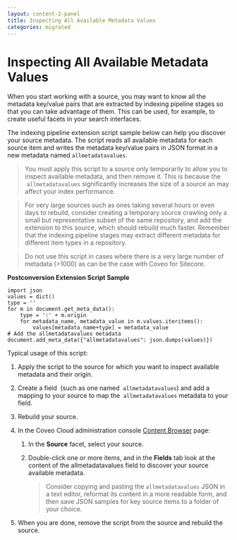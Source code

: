 ```yaml
---
layout: content-2-panel
title: Inspecting All Available Metadata Values
categories: migrated
---
```


# Inspecting All Available Metadata Values

When you start working with a source, you may want to know all the metadata key/value pairs that are extracted by indexing pipeline stages so that you can take advantage of them. This can be used, for example, to create useful facets in your search interfaces.  

The indexing pipeline extension script sample below can help you discover your source metadata. The script reads all available metadata for each source item and writes the metadata key/value pairs in JSON format in a new metadata named `allmetadatavalues`.  

> You must apply this script to a source only temporarily to allow you to inspect available metadata, and then remove it. This is because the  `allmetadatavalues` significantly increases the size of a source an may affect your index performance.

> For very large sources such as ones taking several hours or even days to rebuild, consider creating a temporary source crawling only a small but representative subset of the same repository, and add the extension to this source, which should rebuild much faster. Remember that the indexing pipeline stages may extract different metadata for different item types in a repository.

> Do not use this script in cases where there is a very large number of metadata (&gt;1000) as can be the case with Coveo for Sitecore.

**Postconversion Extension Script Sample**

```
import json
values = dict()
type = ''
for m in document.get_meta_data():
    type = ':' + m.origin
    for metadata_name, metadata_value in m.values.iteritems():
        values[metadata_name+type] = metadata_value
# Add the allmetadatavalues metadata
document.add_meta_data({"allmetadatavalues": json.dumps(values)})
```

Typical usage of this script:

1.  Apply the script to the source for which you want to inspect available metadata and their origin. 
2.  Create a field  (such as one named  `allmetadatavalues`) and add a mapping to your source to map the  `allmetadatavalues` metadata to your field. 
3.  Rebuild your source. 
4.  In the Coveo Cloud administration console [Content Browser](https://platform.cloud.coveo.com/admin/#/content/browser/) page:
    1.  In the **Source** facet, select your source. 
    2.  Double-click one or more items, and in the **Fields** tab look at the content of the allmetadatavalues field to discover your source available metadata. 

        > Consider copying and pasting the `allmetadatavalues` JSON in a text editor, reformat its content in a more readable form, and then save JSON samples for key source items to a folder of your choice.

5.  When you are done, remove the script from the source and rebuild the source.

